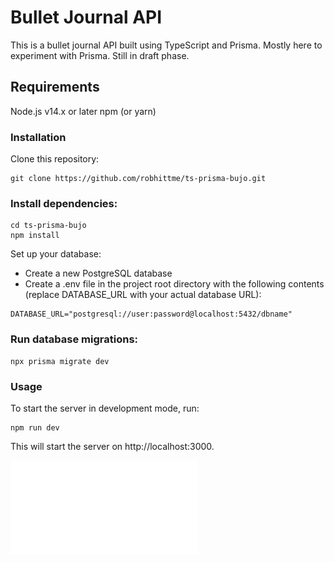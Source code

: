 # Bullet Journal API
This is a bullet journal API built using TypeScript and Prisma. Mostly here to experiment with Prisma. Still in draft phase. 

## Requirements
Node.js v14.x or later
npm (or yarn)

### Installation
Clone this repository:
```
git clone https://github.com/robhittme/ts-prisma-bujo.git
```

### Install dependencies:
```
cd ts-prisma-bujo 
npm install
```

Set up your database:
* Create a new PostgreSQL database
* Create a .env file in the project root directory with the following contents (replace DATABASE_URL with your actual database URL):

```
DATABASE_URL="postgresql://user:password@localhost:5432/dbname"
```

### Run database migrations:
```
npx prisma migrate dev
```

### Usage
To start the server in development mode, run:

```
npm run dev
```

This will start the server on http://localhost:3000.

![Road Map](./docs/roadmap.pdf)
